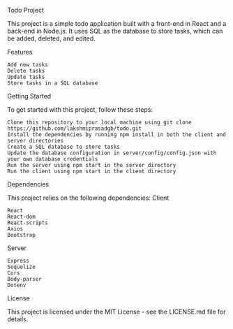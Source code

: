 Todo Project

This project is a simple todo application built with a front-end in React and a back-end in Node.js. It uses SQL as the database to store tasks, which can be added, deleted, and edited.

Features

    Add new tasks
    Delete tasks
    Update tasks
    Store tasks in a SQL database

Getting Started

To get started with this project, follow these steps:

    Clone this repository to your local machine using git clone https://github.com/lakshmiprasadgb/todo.git
    Install the dependencies by running npm install in both the client and server directories
    Create a SQL database to store tasks
    Update the database configuration in server/config/config.json with your own database credentials
    Run the server using npm start in the server directory
    Run the client using npm start in the client directory

Dependencies

This project relies on the following dependencies:
Client

    React
    React-dom
    React-scripts
    Axios
    Bootstrap

Server

    Express
    Sequelize
    Cors
    Body-parser
    Dotenv

License

This project is licensed under the MIT License - see the LICENSE.md file for details.
